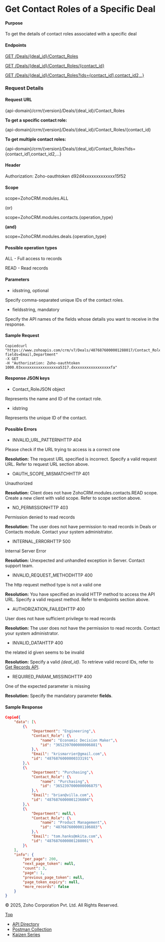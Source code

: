 # Get Contact Roles of a Specific Deal

#### Purpose

To get the details of contact roles associated with a specific deal

#### Endpoints

[GET /Deals/{deal\_id}/Contact\_Roles](https://www.zoho.com/crm/developer/docs/api/v7/get-contact-roles-of-a-specific-deal.html)

[GET /Deals/{deal\_id}/Contact\_Roles/{contact\_id}](https://www.zoho.com/crm/developer/docs/api/v7/get-contact-roles-of-a-specific-deal.html)

[GET /Deals/{deal\_id}/Contact\_Roles?ids={contact\_id1,contact\_id2,..}](https://www.zoho.com/crm/developer/docs/api/v7/get-contact-roles-of-a-specific-deal.html)

### Request Details

#### Request URL

{api-domain}/crm/{version}/Deals/{deal\_id}/Contact\_Roles

**To get a specific contact role:**

{api-domain}/crm/{version}/Deals/{deal\_id}/Contact\_Roles/{contact\_id}

**To get multiple contact roles:**

{api-domain}/crm/{version}/Deals/{deal\_id}/Contact\_Roles?ids={contact\_id1,contact\_id2,...}

#### Header

Authorization: Zoho-oauthtoken d92d4xxxxxxxxxxxxx15f52

#### Scope

scope=ZohoCRM.modules.ALL

(or)

scope=ZohoCRM.modules.contacts.{operation\_type}

**(and)**

scope=ZohoCRM.modules.deals.{operation\_type}

#### Possible operation types

ALL - Full access to records

READ - Read records

#### Parameters

- idsstring, optional



Specify comma-separated unique IDs of the contact roles.

- fieldsstring, mandatory



Specify the API names of the fields whose details you want to receive in the response.


#### Sample Request

``` curl
Copiedcurl "https://www.zohoapis.com/crm/v7/Deals/4876876000001288017/Contact_Roles?fields=Email,Department"
-X GET
-H "Authorization: Zoho-oauthtoken 1000.03xxxxxxxxxxxxxxxxxa5317.dxxxxxxxxxxxxxxxxxfa"
```

#### Response JSON keys

- Contact\_RoleJSON object



Represents the name and ID of the contact role.

- idstring



Represents the unique ID of the contact.


#### Possible Errors

- INVALID\_URL\_PATTERNHTTP 404



Please check if the URL trying to access is a correct one

**Resolution:** The request URL specified is incorrect. Specify a valid request URL. Refer to request URL section above.

- OAUTH\_SCOPE\_MISMATCHHTTP 401



Unauthorized

**Resolution:** Client does not have ZohoCRM.modules.contacts.READ scope. Create a new client with valid scope. Refer to scope section above.

- NO\_PERMISSIONHTTP 403



Permission denied to read records

**Resolution:** The user does not have permission to read records in Deals or Contacts module. Contact your system administrator.

- INTERNAL\_ERRORHTTP 500



Internal Server Error

**Resolution:** Unexpected and unhandled exception in Server. Contact support team.

- INVALID\_REQUEST\_METHODHTTP 400



The http request method type is not a valid one

**Resolution:** You have specified an invalid HTTP method to access the API URL. Specify a valid request method. Refer to endpoints section above.

- AUTHORIZATION\_FAILEDHTTP 400



User does not have sufficient privilege to read records

**Resolution:** The user does not have the permission to read records. Contact your system administrator.

- INVALID\_DATAHTTP 400



the related id given seems to be invalid

**Resolution:** Specify a valid _{deal\_id}_. To retrieve valid record IDs, refer to [Get Records API](https://www.zoho.com/crm/developer/docs/api/v7/get-records.html).

- REQUIRED\_PARAM\_MISSINGHTTP 400



One of the expected parameter is missing

**Resolution:** Specify the mandatory parameter **fields**.


#### Sample Response

``` json
Copied{
    "data": [\
        {\
            "Department": "Engineering",\
            "Contact_Role": {\
                "name": "Economic Decision Maker",\
                "id": "3652397000000006881"\
            },\
            "Email": "krismarrier@gmail.com",\
            "id": "4876876000000333191"\
        },\
        {\
            "Department": "Purchasing",\
            "Contact_Role": {\
                "name": "Purchasing",\
                "id": "3652397000000006875"\
            },\
            "Email": "brian@villa.com",\
            "id": "4876876000001236004"\
        },\
        {\
            "Department": null,\
            "Contact_Role": {\
                "name": "Product Management",\
                "id": "4876876000001106883"\
            },\
            "Email": "tom.hanks@mkita.com",\
            "id": "4876876000001288001"\
        }\
    ],
    "info": {
        "per_page": 200,
        "next_page_token": null,
        "count": 3,
        "page": 1,
        "previous_page_token": null,
        "page_token_expiry": null,
        "more_records": false
    }
}
```

© 2025, Zoho Corporation Pvt. Ltd. All Rights Reserved.

[Top](https://www.zoho.com/crm/developer/docs/api/v7/get-contact-roles-of-a-specific-deal.html#top)

- [API Directory](https://www.zoho.com/crm/developer/docs/api-directory.html?source_from=qlink_)
- [Postman Collection](https://www.postman.com/zohocrmdevelopers/workspace/zoho-crm-developers/overview?source_from=qlink_)
- [Kaizen Series](https://www.zoho.com/crm/developer/docs/kaizen-series-directory.html?source_from=qlink_)